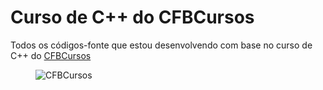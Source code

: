  <!DOCTYPE html>
<html>
<body>

<h1>Curso de C++ do CFBCursos</h1>
<p>Todos os códigos-fonte que estou desenvolvendo com base no curso de C++ do  <a href="https://youtube.com/playlist?list=PLx4x_zx8csUjczg1qPHavU1vw1IkBcm40&si=468PqLCmT8eZSR17">CFBCursos</a> </p>

 <figure>
  <img src="https://yt3.googleusercontent.com/GtOKBi7GVqnYBjQND5Vx61QlIK1YDJjtsIOeiu1baiS7XI9TGIQflMyeotVP6xwe8_1zGMjeJw=s900-c-k-c0x00ffffff-no-rj" alt="CFBCursos">
</figure> 

</body>
</html> 
